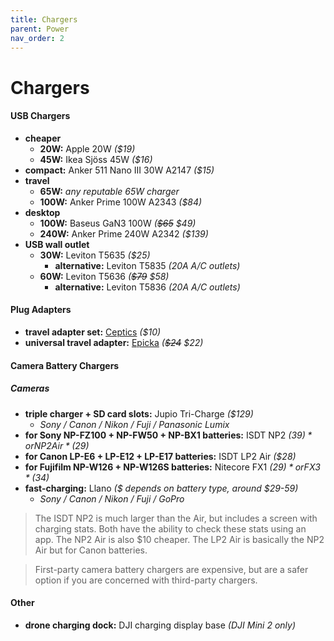 ```yaml
---
title: Chargers
parent: Power
nav_order: 2
---
```

# Chargers

#### USB Chargers

- **cheaper** 
	- **20W:** Apple 20W *($19)*
	- **45W:** Ikea Sjöss 45W *($16)*
- **compact:** Anker 511 Nano III 30W A2147 *($15)*
- **travel** 
	- **65W:** *any reputable 65W charger*
	- **100W:** Anker Prime 100W A2343 *($84)*
- **desktop** 
	- **100W:** Baseus GaN3 100W *(~~$65~~ $49)*
	- **240W:** Anker Prime 240W A2342 *($139)*
- **USB wall outlet**
	- **30W:** Leviton T5635 *($25)*
		- **alternative:** Leviton T5835 *(20A A/C outlets)*
	- **60W:** Leviton T5636 *(~~$79~~ $58)*
		- **alternative:** Leviton T5836 *(20A A/C outlets)*

#### Plug Adapters

- **travel adapter set:** [Ceptics](https://www.amazon.com/dp/B00E0P2GLM) *($10)*
- **universal travel adapter:** [Epicka](https://www.amazon.com/dp/B078S3M2NX) *(~~$24~~ $22)*

#### Camera Battery Chargers

##### Cameras

- **triple charger + SD card slots:** Jupio Tri-Charge *($129)*
	- *Sony / Canon / Nikon / Fuji / Panasonic Lumix*
- **for Sony NP-FZ100 + NP-FW50 + NP-BX1 batteries:** ISDT NP2 *($39)* or NP2 Air *($29)*
- **for Canon LP-E6 + LP-E12 + LP-E17 batteries:** ISDT LP2 Air *($28)*
- **for Fujifilm NP-W126 + NP-W126S batteries:** Nitecore FX1 *($29)* or FX3 *($34)*
- **fast-charging:** Llano *($ depends on battery type, around $29-59)*
	- *Sony / Canon / Nikon / Fuji / GoPro*

> The ISDT NP2 is much larger than the Air, but includes a screen with charging stats. Both have the ability to check these stats using an app. The NP2 Air is also $10 cheaper. The LP2 Air is basically the NP2 Air but for Canon batteries.

> First-party camera battery chargers are expensive, but are a safer option if you are concerned with third-party chargers.

#### Other

- **drone charging dock:** DJI charging display base *(DJI Mini 2 only)*
